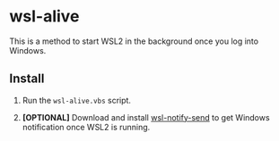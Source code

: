 # wsl-alive

This is a method to start WSL2 in the background once you log into Windows.

## Install

1) Run the `wsl-alive.vbs` script.

2) **[OPTIONAL]** Download and install [wsl-notify-send](https://github.com/stuartleeks/wsl-notify-send/releases/latest/download/wsl-notify-send_windows_amd64.zip) to get Windows notification once WSL2 is running.
